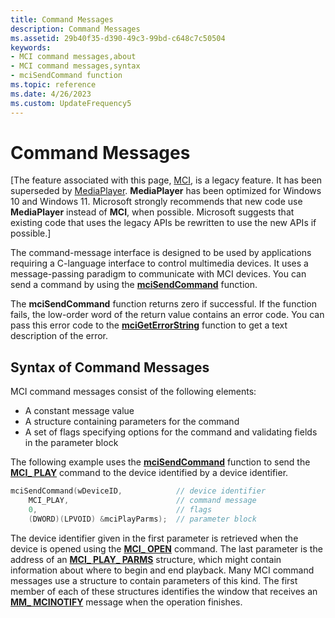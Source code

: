 ```yaml
---
title: Command Messages
description: Command Messages
ms.assetid: 29b40f35-d390-49c3-99bd-c648c7c50504
keywords:
- MCI command messages,about
- MCI command messages,syntax
- mciSendCommand function
ms.topic: reference
ms.date: 4/26/2023
ms.custom: UpdateFrequency5
---
```


# Command Messages

\[The feature associated with this page, [MCI](/windows/win32/multimedia/mci), is a legacy feature. It has been superseded by [MediaPlayer](/uwp/api/Windows.Media.Playback.MediaPlayer). **MediaPlayer** has been optimized for Windows 10 and Windows 11. Microsoft strongly recommends that new code use **MediaPlayer** instead of **MCI**, when possible. Microsoft suggests that existing code that uses the legacy APIs be rewritten to use the new APIs if possible.\]

The command-message interface is designed to be used by applications requiring a C-language interface to control multimedia devices. It uses a message-passing paradigm to communicate with MCI devices. You can send a command by using the [**mciSendCommand**](/previous-versions//dd757160(v=vs.85)) function.

The **mciSendCommand** function returns zero if successful. If the function fails, the low-order word of the return value contains an error code. You can pass this error code to the [**mciGetErrorString**](/previous-versions//dd757158(v=vs.85)) function to get a text description of the error.

## Syntax of Command Messages

MCI command messages consist of the following elements:

-   A constant message value
-   A structure containing parameters for the command
-   A set of flags specifying options for the command and validating fields in the parameter block

The following example uses the [**mciSendCommand**](/previous-versions//dd757160(v=vs.85)) function to send the [**MCI\_ PLAY**](mci-play.md) command to the device identified by a device identifier.


```C++
mciSendCommand(wDeviceID,            // device identifier 
    MCI_PLAY,                        // command message 
    0,                               // flags 
    (DWORD)(LPVOID) &mciPlayParms);  // parameter block 
```



The device identifier given in the first parameter is retrieved when the device is opened using the [**MCI\_ OPEN**](mci-open.md) command. The last parameter is the address of an [**MCI\_ PLAY\_ PARMS**](mci-play-parms.md) structure, which might contain information about where to begin and end playback. Many MCI command messages use a structure to contain parameters of this kind. The first member of each of these structures identifies the window that receives an [**MM\_ MCINOTIFY**](mm-mcinotify.md) message when the operation finishes.

 

 

